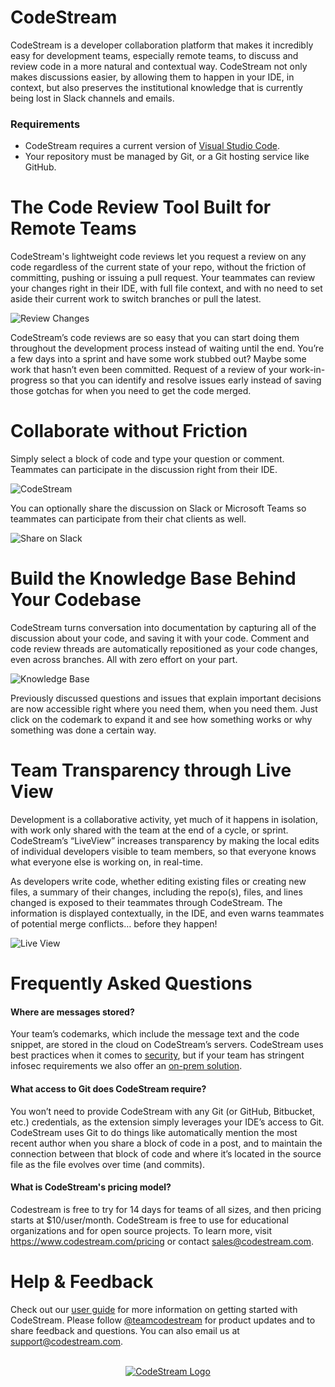 # CodeStream

CodeStream is a developer collaboration platform that makes it incredibly easy for development teams, especially remote teams, to discuss and review code in a more natural and contextual way. CodeStream not only makes discussions easier, by allowing them to happen in your IDE, in context, but also preserves the institutional knowledge that is currently being lost in Slack channels and emails. 

### Requirements

- CodeStream requires a current version of [Visual Studio Code](https://code.visualstudio.com/).
- Your repository must be managed by Git, or a Git hosting service like GitHub.

# The Code Review Tool Built for Remote Teams

CodeStream's lightweight code reviews let you request a review on any code regardless of the current state of your repo, without the friction of committing, pushing or issuing a pull request. Your teammates can review your changes right in their IDE, with full file context, and with no need to set aside their current work to switch branches or pull the latest. 

![Review Changes](https://raw.githubusercontent.com/TeamCodeStream/CodeStream/master/images/animated/CodeReviewPerform.gif)

CodeStream’s code reviews are so easy that you can start doing them throughout the development process instead of waiting until the end. You’re a few days into a sprint and have some work stubbed out? Maybe some work that hasn’t even been committed. Request of a review of your work-in-progress so that you can identify and resolve issues early instead of saving those gotchas for when you need to get the code merged.

# Collaborate without Friction

Simply select a block of code and type your question or comment. Teammates can participate in the discussion right from their IDE. 

![CodeStream](https://raw.githubusercontent.com/TeamCodeStream/CodeStream/master/images/animated/DiscussCode.gif)

You can optionally share the discussion on Slack or Microsoft Teams so teammates can participate from their chat clients as well.

![Share on Slack](https://raw.githubusercontent.com/TeamCodeStream/CodeStream/master/images/ShareOnSlack1.png)

# Build the Knowledge Base Behind Your Codebase

CodeStream turns conversation into documentation by capturing all of the discussion about your code, and saving it with your code. Comment and code review threads are automatically repositioned as your code changes, even across branches. All with zero effort on your part.

![Knowledge Base](https://raw.githubusercontent.com/TeamCodeStream/CodeStream/master/images/animated/KnowledgeBase.gif)

Previously discussed questions and issues that explain important decisions are now accessible right where you need them, when you need them. Just click on the codemark to expand it and see how something works or why something was done a certain way.

# Team Transparency through Live View

Development is a collaborative activity, yet much of it happens in isolation, with work only shared with the team at the end of a cycle, or sprint. CodeStream’s “LiveView” increases transparency by making the local edits of individual developers visible to team members, so that everyone knows what everyone else is working on, in real-time.

As developers write code, whether editing existing files or creating new files, a summary of their changes, including the repo(s), files, and lines changed is exposed to their teammates through CodeStream. The information is displayed contextually, in the IDE, and even warns teammates of potential merge conflicts… before they happen!

![Live View](https://raw.githubusercontent.com/TeamCodeStream/CodeStream/master/images/TeamTab.png)

# Frequently Asked Questions

#### Where are messages stored?

Your team’s codemarks, which include the message text and the code snippet, are stored in the cloud on CodeStream’s servers. CodeStream uses best practices when it comes to [security](https://www.codestream.com/security), but if your team has stringent infosec requirements we also offer an [on-prem solution](https://docs.codestream.com/onprem/).

#### What access to Git does CodeStream require?

You won’t need to provide CodeStream with any Git (or GitHub, Bitbucket, etc.) credentials, as the extension simply leverages your IDE’s access to Git. CodeStream uses Git to do things like automatically mention the most recent author when you share a block of code in a post, and to maintain the connection between that block of code and where it’s located in the source file as the file evolves over time (and commits).

#### What is CodeStream's pricing model?

Codestream is free to try for 14 days for teams of all sizes, and then pricing starts at \$10/user/month. CodeStream is free to use for educational organizations and for open source projects. To learn more, visit https://www.codestream.com/pricing or contact sales@codestream.com.

# Help & Feedback

Check out our [user guide](https://docs.codestream.com/userguide/) for more information on getting started with CodeStream. Please follow [@teamcodestream](http://twitter.com/teamcodestream) for product updates and to share feedback and questions. You can also email us at support@codestream.com.

<p align="center">
  <br />
  <a title="Learn more about CodeStream" href="https://codestream.com?utm_source=vscmarket&utm_medium=banner&utm_campaign=codestream"><img src="https://alt-images.codestream.com/codestream_logo_vscmarketplace.png" alt="CodeStream Logo" /></a>
</p>